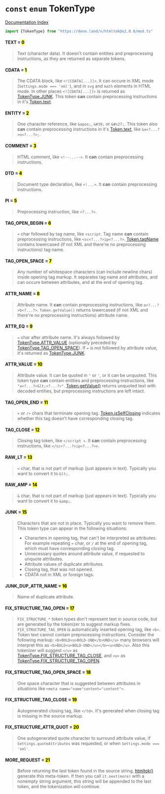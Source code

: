 # `const` `enum` TokenType

[Documentation Index](../README.md)

```ts
import {TokenType} from "https://deno.land/x/htmltok@v2.0.0/mod.ts"
```

#### TEXT = <mark>0</mark>

> Text (character data). It doesn't contain entities and preprocessing instructions, as they are returned as separate tokens.



#### CDATA = <mark>1</mark>

> The CDATA block, like `<![CDATA[...]]>`. It can occure in XML mode (`Settings.mode === 'xml'`), and in `svg` and `math` elements in HTML mode. In other places `<![CDATA[...]]>` is returned as [TokenType.JUNK](../enum.TokenType/README.md#junk--15). This token **can** contain preprocessing instructions in it's [Token.text](../class.Token/README.md#-text-string).



#### ENTITY = <mark>2</mark>

> One character reference, like `&apos;`, `&#39;` or `&#x27;`. This token also **can** contain preprocessing instructions in it's [Token.text](../class.Token/README.md#-text-string), like `&a<?...?>o<?...?>;`.



#### COMMENT = <mark>3</mark>

> HTML comment, like `<!--...-->`. It **can** contain preprocessing instructions.



#### DTD = <mark>4</mark>

> Document type declaration, like `<!...>`. It **can** contain preprocessing instructions.



#### PI = <mark>5</mark>

> Preprocessing instruction, like `<?...?>`.



#### TAG\_OPEN\_BEGIN = <mark>6</mark>

> `<` char followed by tag name, like `<script`. Tag name **can** contain preprocessing instructions, like `<sc<?...?>ip<?...?>`. [Token.tagName](../class.Token/README.md#-tagname-string) contains lowercased (if not XML and there're no preprocessing instructions) tag name.



#### TAG\_OPEN\_SPACE = <mark>7</mark>

> Any number of whitespace characters (can include newline chars) inside opening tag markup. It separates tag name and attributes, and can occure between attributes, and at the end of opening tag.



#### ATTR\_NAME = <mark>8</mark>

> Attribute name. It **can** contain preprocessing instructions, like `a<?...?>b<?...?>`. `Token.getValue()` returns lowercased (if not XML and there're no preprocessing instructions) attribute name.



#### ATTR\_EQ = <mark>9</mark>

> `=` char after attribute name. It's always followed by [TokenType.ATTR\_VALUE](../enum.TokenType/README.md#attr_value--10) (optionally preceded by [TokenType.TAG\_OPEN\_SPACE](../enum.TokenType/README.md#tag_open_space--7)). If `=` is not followed by attribute value, it's returned as [TokenType.JUNK](../enum.TokenType/README.md#junk--15).



#### ATTR\_VALUE = <mark>10</mark>

> Attribute value. It can be quoted in `"` or `'`, or it can be unquoted. This token type **can** contain entities and preprocessing instructions, like `"a<?...?>&lt;<?...?>"`. [Token.getValue()](../class.Token/README.md#-getvalue-string) returns unquoted text with decoded entities, but preprocessing instructions are left intact.



#### TAG\_OPEN\_END = <mark>11</mark>

> `>` or `/>` chars that terminate opening tag. [Token.isSelfClosing](../class.Token/README.md#-isselfclosing-boolean) indicates whether this tag doesn't have corresponding closing tag.



#### TAG\_CLOSE = <mark>12</mark>

> Closing tag token, like `</script >`. It **can** contain preprocessing instructions, like `</sc<?...?>ip<?...?>>`.



#### RAW\_LT = <mark>13</mark>

> `<` char, that is not part of markup (just appears in text). Typically you want to convert it to `&lt;`.



#### RAW\_AMP = <mark>14</mark>

> `&` char, that is not part of markup (just appears in text). Typically you want to convert it to `&amp;`.



#### JUNK = <mark>15</mark>

> Characters that are not in place. Typically you want to remove them. This token type can appear in the following situations:
> 
> - Characters in opening tag, that can't be interpreted as attributes. For example repeating `=` char, or `/` at the end of opening tag, which must have corresponding closing tag.
> - Unnecessary quotes around attribute value, if requested to unquote attributes.
> - Attribute values of duplicate attributes.
> - Closing tag, that was not opened.
> - CDATA not in XML or foreign tags.



#### JUNK\_DUP\_ATTR\_NAME = <mark>16</mark>

> Name of duplicate attribute.



#### FIX\_STRUCTURE\_TAG\_OPEN = <mark>17</mark>

> `FIX_STRUCTURE_*` token types don't represent text in source code, but are generated by the tokenizer to suggest markup fixes. `FIX_STRUCTURE_TAG_OPEN` is automatically inserted opening tag, like `<b>`. Token text cannot contain preprocessing instructions. Consider the following markup: `<b>BOLD<u>BOLD-UND</b>UND</u>` many browsers will interpret this as `<b>BOLD<u>BOLD-UND</u></b><u>UND</u>`. Also this tokenizer will suggest `</u>` as [TokenType.FIX\_STRUCTURE\_TAG\_CLOSE](../enum.TokenType/README.md#fix_structure_tag_close--19), and `<u>` as [TokenType.FIX\_STRUCTURE\_TAG\_OPEN](../enum.TokenType/README.md#fix_structure_tag_open--17).



#### FIX\_STRUCTURE\_TAG\_OPEN\_SPACE = <mark>18</mark>

> One space character that is suggested between attributes in situations like `<meta name="name"content="content">`.



#### FIX\_STRUCTURE\_TAG\_CLOSE = <mark>19</mark>

> Autogenerated closing tag, like `</td>`. It's generated when closing tag is missing in the source markup.



#### FIX\_STRUCTURE\_ATTR\_QUOT = <mark>20</mark>

> One autogenerated quote character to surround attribute value, if `Settings.quoteAttributes` was requested, or when `Settings.mode === 'xml'`.



#### MORE\_REQUEST = <mark>21</mark>

> Before returning the last token found in the source string, [htmltok()](../function.htmltok/README.md) generate this meta-token. If then you call `it.next(more)` with a nonempty string argument, this string will be appended to the last token, and the tokenization will continue.




